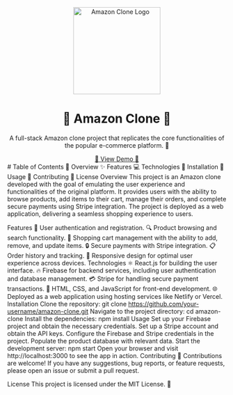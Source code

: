 <div align="center">
  <img src="[amazon-clone-logo.png](https://static.vecteezy.com/system/resources/previews/014/018/563/original/amazon-logo-on-transparent-background-free-vector.jpg)" alt="Amazon Clone Logo" width="200">
  <h1>🚀 Amazon Clone 🚀</h1>
  <p>
    A full-stack Amazon clone project that replicates the core functionalities of the popular e-commerce platform. 🛒
  </p>
  <a href="https://clone-app-2778b.web.app/">🔗 View Demo 🔗</a>
</div>
# Table of Contents
📖 Overview
✨ Features
💻 Technologies
💾 Installation
🚀 Usage
👥 Contributing
📄 License
Overview
This project is an Amazon clone developed with the goal of emulating the user experience and functionalities of the original platform. It provides users with the ability to browse products, add items to their cart, manage their orders, and complete secure payments using Stripe integration. The project is deployed as a web application, delivering a seamless shopping experience to users.

Features
🔑 User authentication and registration.
🔍 Product browsing and search functionality.
🛒 Shopping cart management with the ability to add, remove, and update items.
🔒 Secure payments with Stripe integration.
📋 Order history and tracking.
📱 Responsive design for optimal user experience across devices.
Technologies
⚛️ React.js for building the user interface.
🔥 Firebase for backend services, including user authentication and database management.
💳 Stripe for handling secure payment transactions.
🎨 HTML, CSS, and JavaScript for front-end development.
🌐 Deployed as a web application using hosting services like Netlify or Vercel.
Installation
Clone the repository: git clone https://github.com/your-username/amazon-clone.git
Navigate to the project directory: cd amazon-clone
Install the dependencies: npm install
Usage
Set up your Firebase project and obtain the necessary credentials.
Set up a Stripe account and obtain the API keys.
Configure the Firebase and Stripe credentials in the project.
Populate the product database with relevant data.
Start the development server: npm start
Open your browser and visit http://localhost:3000 to see the app in action.
Contributing
🤝 Contributions are welcome! If you have any suggestions, bug reports, or feature requests, please open an issue or submit a pull request.

License
This project is licensed under the MIT License. 📄




